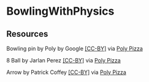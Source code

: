 # BowlingWithPhysics
 


## Resources
Bowling pin by Poly by Google [[CC-BY]](https://creativecommons.org/licenses/by/3.0/) via [Poly Pizza](https://poly.pizza/m/92eI1h_UJpU)

8 Ball by Jarlan Perez [[CC-BY]](https://creativecommons.org/licenses/by/3.0/) via [Poly Pizza](https://poly.pizza/m/86k4PMkp5Nl)

Arrow by Patrick Coffey [[CC-BY]](https://creativecommons.org/licenses/by/3.0/) via [Poly Pizza](https://poly.pizza/m/8xde5IVnRR_)
